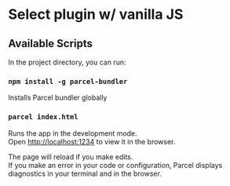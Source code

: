# Select plugin w/ vanilla JS

## Available Scripts

In the project directory, you can run:

### `npm install -g parcel-bundler`

Installs Parcel bundler globally

### `parcel index.html`

Runs the app in the development mode.<br>
Open [http://localhost:1234](http://localhost:1234) to view it in the browser.

The page will reload if you make edits.<br>
If you make an error in your code or configuration, Parcel displays diagnostics in your terminal and in the browser.